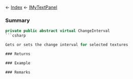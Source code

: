← [Index](Api-Index) ← [IMyTextPanel](Sandbox.ModAPI.Ingame.IMyTextPanel)

### Summary

```csharp
private public abstract virtual ChangeInterval
```csharp

Gets or sets the change interval for selected textures

### Returns

### Example

### Remarks

